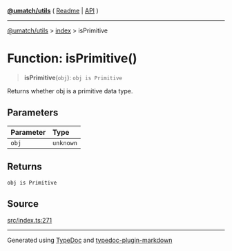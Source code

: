 [**@umatch/utils**](../../README.md) ( [Readme](../../README.md) \| [API](../../API.md) )

---

[@umatch/utils](../../API.md) > [index](../README.md) > isPrimitive

# Function: isPrimitive()

> **isPrimitive**(`obj`): `obj is Primitive`

Returns whether obj is a primitive data type.

## Parameters

| Parameter | Type      |
| :-------- | :-------- |
| `obj`     | `unknown` |

## Returns

`obj is Primitive`

## Source

[src/index.ts:271](https://github.com/umatch-oficial/utils/blob/a4be831/src/index.ts#L271)

---

Generated using [TypeDoc](https://typedoc.org/) and [typedoc-plugin-markdown](https://www.npmjs.com/package/typedoc-plugin-markdown)
